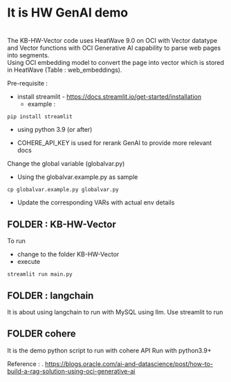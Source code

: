 # It is HW GenAI demo 
#

The KB-HW-Vector code uses HeatWave 9.0 on OCI with Vector datatype and Vector functions with OCI Generative AI capability to parse web pages into segments.  
Using OCI embedding model to convert the page into vector which is stored in HeatWave (Table : web_embeddings).  

Pre-requisite :
- install streamlit - https://docs.streamlit.io/get-started/installation
  - example :
```
pip install streamlit
```
- using python 3.9 (or after)

- COHERE_API_KEY is used for rerank GenAI to provide more relevant docs 


Change the global variable (globalvar.py)
- Using the globalvar.example.py as sample
```
cp globalvar.example.py globalvar.py
```
- Update the corresponding VARs with actual env details

## FOLDER : KB-HW-Vector
To run
- change to the folder KB-HW-Vector
- execute
```
streamlit run main.py
```
## FOLDER : langchain

It is about using langchain to run with MySQL using llm.
Use streamlit to run

## FOLDER cohere

It is the demo python script to run with cohere API
Run with python3.9+

Reference :
. https://blogs.oracle.com/ai-and-datascience/post/how-to-build-a-rag-solution-using-oci-generative-ai


